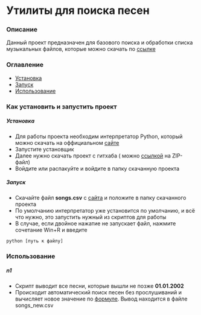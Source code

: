 # Утилиты для поиска песен

### Описание

Данный проект предназначен для базового поиска и обработки списка музыкальных файлов, которые можно скачать
по [ссылке](https://drive.google.com/file/d/1RFUsY4sX86ikdavcDTj00XdPchEAMzYG/view)

### Оглавление

* [Установка](#Установка)
* [Запуск](#Запуск)
* [Использование](#Использование)

### Как установить и запустить проект

##### Установка

* Для работы проекта необходим интерпретатор Python, который можно скачать на оффициальном [сайте](https://python.org/)
* Запустите установщик
* Далее нужно скачать проект с гитхаба (
  можно [ссылкой](https://github.com/slavapmk/potential/archive/refs/heads/main.zip) на ZIP-файл)
* Войдите или распакуйте и войдите в папку скачанную проекта

##### Запуск

* Скачайте файл **songs.csv** с [сайта]((https://drive.google.com/file/d/1RFUsY4sX86ikdavcDTj00XdPchEAMzYG/view)) и положите в папку скачанного проекта
* По умолчанию интерпретатор уже установится по умолчанию, и всё что нужно, это запустить нужный из скриптов для работы
* В случае, если двойное нажатие не запускает файл, нажмите сочетание Win+R и введите
```shell
python [путь к файлу]
```

### Использование

##### n1

* Скрипт выводит все песни, которые вышли не позже **01.01.2002**
* Происходит автоматический поиск песен без прослушиваний и вычисляет новое значение по [формуле](https://mydiag.mcko.ru/mcko-kit/data/static/img/f4e950a9a6f4438d42e53218cb87ed95.png). Вывод находится в файле songs_new.csv


